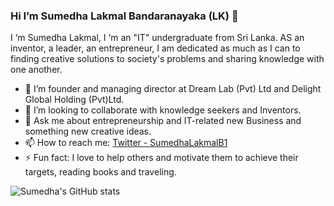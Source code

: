 ### Hi I’m Sumedha Lakmal Bandaranayaka (LK) 👋

I ‘m Sumedha Lakmal, I ‘m an "IT" undergraduate from Sri Lanka. AS an inventor, a leader, an entrepreneur, I am dedicated as much as I can to finding creative solutions to society's problems and sharing knowledge with one another.


- 🔭 I’m founder and managing director at Dream Lab (Pvt) Ltd and Delight Global Holding (Pvt)Ltd.
- 👯 I’m looking to collaborate with knowledge seekers and Inventors.
- 💬 Ask me about entrepreneurship and IT-related new Business and something new creative ideas.
- 📫 How to reach me: [Twitter - SumedhaLakmalB1](https://twitter.com/SumedhaLakmalB1)
- ⚡ Fun fact: I love to help others and motivate them to achieve their targets, reading books and traveling.

![Sumedha's GitHub stats](https://github-readme-stats.vercel.app/api?username=SumedhaLakmal&&show_icons=true&title_color=ffffff&icon_color=bb2acf&text_color=daf7dc&bg_color=151515)
